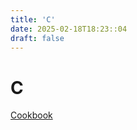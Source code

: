 ```yaml
---
title: 'C'
date: 2025-02-18T18:23::04
draft: false
---
```


# C

[Cookbook](C%20e3f88f1ad9a54ea9839d01c4150b7c5e/Cookbook%209f95a39c79534533a99c70cb0b7596dd.md)
